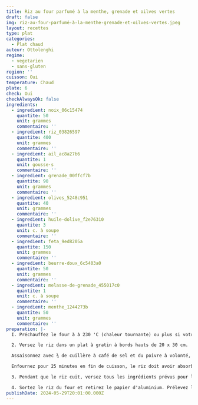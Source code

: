 ```yaml
---
title: Riz au four parfumé à la menthe, grenade et oilves vertes
draft: false
img: riz-au-four-parfumé-à-la-menthe-grenade-et-oilves-vertes.jpeg
layout: recettes
type: plat
categories:
  - Plat chaud
auteur: Ottolenghi
regime:
  - vegetarien
  - sans-gluten
region: ''
cuisson: Oui
temperature: Chaud
plate: 6
check: Oui
checkAlwaysOk: false
ingredients:
  - ingredient: noix_06c15474
    quantite: 50
    unit: grammes
    commentaire: ''
  - ingredient: riz_03826597
    quantite: 400
    unit: grammes
    commentaire: ''
  - ingredient: ail_ac8a27b6
    quantite: 1
    unit: gousse·s
    commentaire: ''
  - ingredient: grenade_00ffcf7b
    quantite: 90
    unit: grammes
    commentaire: ''
  - ingredient: olives_5248c951
    quantite: 40
    unit: grammes
    commentaire: ''
  - ingredient: huile-dolive_f2e76310
    quantite: 3
    unit: c. à soupe
    commentaire: ''
  - ingredient: feta_9ed8205a
    quantite: 150
    unit: grammes
    commentaire: ''
  - ingredient: beurre-doux_6c5403a0
    quantite: 50
    unit: grammes
    commentaire: ''
  - ingredient: melasse-de-grenade_455017c0
    quantite: 1
    unit: c. à soupe
    commentaire: ''
  - ingredient: menthe_1244273b
    quantite: 50
    unit: grammes
    commentaire: ''
preparation: |-
  I. Préchauffez le four à à 230 'C (chaleur tournante) ou plus si votre four le permet.

  2. Versez le riz dans un plat à gratin à bords hauts de 20 x 30 cm.

  Assaisonnez avec ¾ de cuillère à café de sel et du poivre à volonté, arrosez de beurre fondu, puis mouillez avec l'eau bouillante. Déposez les brins de menthe sur le dessus, puis couvrez le plat hermétiquement ave du papier d'aluminium.

  Enfournez pour 25 minutes en fin de cuisson, le riz doit avoir absorbé tout le liquide et s'égrener facilement.

  3. Pendant que le riz cuit, versez tous les ingrédients prévus pour la garniture sauf les 10 g de menthe ciselée dans un cul-depoule, ajoutez ¼ de cuillère à café de sel, mélangez et réservez.

  4. Sortez le riz du four et retirez le papier d'aluminium. Prélevez les feuilles sur les brins de menthe (jetez les tiges) et déposez-les sur le riz, puis parseme de feta. Juste avant de servir, incorporez les 10 g de menthe ciselée dans la garniture et versez sur le riz de manière homogène. Servez chaud.
publishDate: 2024-05-29T20:01:00.000Z
---
```

